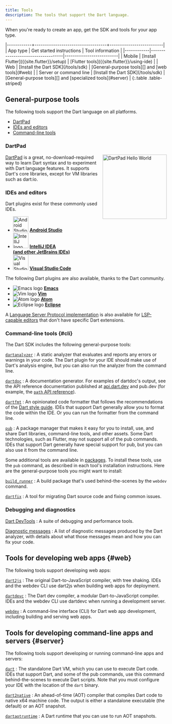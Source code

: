 ```yaml
---
title: Tools
description: The tools that support the Dart language.
---
```


When you're ready to create an app,
get the SDK and tools for your app type.

<div class="table-wrapper" markdown="1">
|------------+-----------------------------------+--------------------------|
| App type   | Get started instructions          | Tool information         |
|------------|-----------------------------------|--------------------------|
| Mobile | [Install Flutter]({{site.flutter}}/setup) | [Flutter tools]({{site.flutter}}/using-ide) |
| Web    | [Install the Dart SDK](/tools/sdk) | [General-purpose tools][] and [web tools](#web) |
| Server or command line | [Install the Dart SDK](/tools/sdk) | [General-purpose tools][] and [specialized tools](#server) |
{:.table .table-striped}
</div>

[General-purpose tools]: #general-purpose-tools

## General-purpose tools

The following tools support the Dart language on all platforms.

* [DartPad](#dartpad)
* [IDEs and editors](#ides-and-editors)
* [Command-line tools](#cli)


### DartPad

<img src="{% asset dartpad-hello.png @path %}" alt="DartPad Hello World"
 width="200px" align="right" />
[DartPad](/tools/dartpad) is
a great, no-download-required way to learn Dart syntax
and to experiment with Dart language features.
It supports Dart's core libraries,
except for VM libraries such as dart:io.


### IDEs and editors

Dart plugins exist for these commonly used IDEs.

<ul class="col2">
<li>
<img src="{% asset tools/android_studio.png @path %}"
     width="48" alt="Android Studio logo">
<a href="/tools/jetbrains-plugin"><b>Android Studio</b></a>
</li>
<li>
<img src="{% asset tools/intellij-idea.svg @path %}"
     width="48" alt="IntelliJ logo">
<a href="/tools/jetbrains-plugin"><b>IntelliJ IDEA<br>
(and other JetBrains IDEs)</b></a>
</li>
<li>
<img src="{% asset tools/vscode.svg @path %}"
     width="48" alt="Visual Studio Code logo">
<a href="/tools/vs-code"><b>Visual Studio Code</b></a>
</li>
</ul>

The following Dart plugins are also available,
thanks to the Dart community.

<ul class="col2">
<li>
<img src="{% asset tools/emacs.png @path %}" alt="Emacs logo">
<a class="no-automatic-external" href="https://github.com/nex3/dart-mode"><b>Emacs</b></a>
</li>
<li>
<img src="{% asset tools/vim.png @path %}" alt="Vim logo">
<a class="no-automatic-external" href="https://github.com/dart-lang/dart-vim-plugin"><b>Vim</b></a>
</li>
<li>
<img src="{% asset tools/atom-logo.png @path %}" alt="Atom logo">
<a class="no-automatic-external" href="https://github.com/dart-atom/dart"><b>Atom</b></a>
</li>
<li>
<img src="{% asset tools/eclipse-logo.png @path %}" alt="Eclipse logo">
<a class="no-automatic-external" href="https://github.com/eclipse/dartboard"><b>Eclipse</b></a>
</li>
</ul>

A [Language Server Protocol implementation][LSP] is also available for
[LSP-capable editors][] that don't have specific Dart extensions.

[LSP]: https://github.com/dart-lang/sdk/blob/master/pkg/analysis_server/tool/lsp_spec/README.md
[LSP-capable editors]: https://microsoft.github.io/language-server-protocol/implementors/tools/

### Command-line tools {#cli}

The Dart SDK includes the following general-purpose tools:

[`dartanalyzer`](/tools/dartanalyzer)
: A static analyzer that evaluates and reports any errors or warnings in your code.
  The Dart plugin for your IDE should make use of Dart's analysis engine,
  but you can also run the analyzer from the command line.

[`dartdoc`](/tools/dartdoc)
: A documentation generator.
  For examples of dartdoc's output, see the API reference documentation
  published at [api.dart.dev]({{site.dart_api}}) and pub.dev
  (for example, the [`path` API reference]({{site.pub-api}}/path)).

[`dartfmt`](/tools/dartfmt)
: An opinionated code formatter that follows the recommendations of the
  [Dart style guide](/guides/language/effective-dart/style).
  IDEs that support Dart generally allow you to format the code within
  the IDE. Or you can run the formatter from the command line.

[`pub`](/tools/pub/cmd)
: A package manager that
  makes it easy for you to install, use, and share Dart libraries,
  command-line tools, and other assets.
  Some Dart technologies, such as Flutter, may not support
  all of the pub commands.
  IDEs that support Dart generally have special support for pub,
  but you can also use it from the command line.

Some additional tools are available in [packages](/guides/packages).
To install these tools, use the `pub` command, as described in each tool's
installation instructions.
Here are the general-purpose tools you might want to install:

[`build_runner`][build_runner]
: A build package that's used behind-the-scenes by the `webdev` command.

[`dartfix`][dartfix]
: A tool for migrating Dart source code and fixing common issues.

[build_runner]: /tools/build_runner
[dart_style]: {{site.pub-pkg}}/dart_style
[dartfix]: {{site.pub-pkg}}/dartfix

### Debugging and diagnostics

[Dart DevTools](/tools/dart-devtools)
: A suite of debugging and performance tools.

[Diagnostic messages](/tools/diagnostic-messages)
: A list of diagnostic messages produced by the Dart analyzer,
  with details about what those messages mean and how you can fix your code.

## Tools for developing web apps {#web}

The following tools support developing web apps:

[`dart2js`](/tools/dart2js)
: The original Dart-to-JavaScript compiler, with tree shaking.
  IDEs and the webdev CLI use dart2js when building web apps for deployment.

[`dartdevc`](/tools/dartdevc)
: The Dart dev compiler, a modular Dart-to-JavaScript compiler.
  IDEs and the webdev CLI use dartdevc when running a development server.

[`webdev`](/tools/webdev)
: A command-line interface (CLI) for Dart web app development,
  including building and serving web apps.

## Tools for developing command-line apps and servers {#server}

The following tools support developing or running
command-line apps and servers:

[`dart`](/tools/dart-vm)
: The standalone Dart VM, which you can use to execute Dart code.
  IDEs that support Dart,
  and some of the pub commands, use this
  command behind-the-scenes to execute Dart scripts.
  Note that you must configure your IDE with the location of
  the `dart` binary.

[`dart2native`](/tools/dart2native)
: An ahead-of-time (AOT) compiler that compiles
  Dart code to native x64 machine code.
  The output is either a standalone executable (the default)
  or an AOT snapshot.

[`dartaotruntime`](/tools/dartaotruntime)
: A Dart runtime that you can use to run AOT snapshots.
